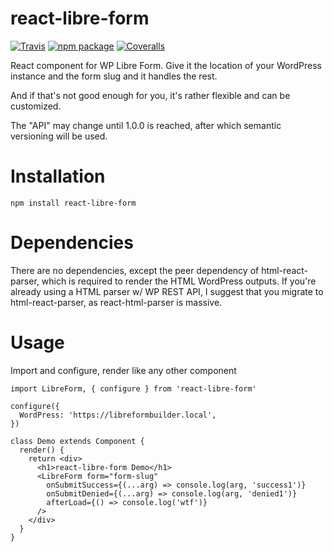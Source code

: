 # react-libre-form

[![Travis][build-badge]][build]
[![npm package][npm-badge]][npm]
[![Coveralls][coveralls-badge]][coveralls]

React component for WP Libre Form. Give it the location of your WordPress instance and the form slug and it handles the rest.

And if that's not good enough for you, it's rather flexible and can be customized.

The "API" may change until 1.0.0 is reached, after which semantic versioning will be used.

# Installation

`npm install react-libre-form`

# Dependencies
There are no dependencies, except the peer dependency of html-react-parser, which is required to render the HTML WordPress outputs.
If you're already using a HTML parser w/ WP REST API, I suggest that you migrate to html-react-parser, as react-html-parser is massive.

# Usage
Import and configure, render like any other component

```
import LibreForm, { configure } from 'react-libre-form'

configure({
  WordPress: 'https://libreformbuilder.local',
})

class Demo extends Component {
  render() {
    return <div>
      <h1>react-libre-form Demo</h1>
      <LibreForm form="form-slug"
        onSubmitSuccess={(...arg) => console.log(arg, 'success1')}
        onSubmitDenied={(...arg) => console.log(arg, 'denied1')}
        afterLoad={() => console.log('wtf')}
      />
    </div>
  }
}
```

[build-badge]: https://img.shields.io/travis/libreform/react-libre-form/master.png?style=flat-square
[build]: https://travis-ci.org/libreform/react-libre-form

[npm-badge]: https://img.shields.io/npm/v/react-libre-form.png?style=flat-square
[npm]: https://www.npmjs.org/package/react-libre-form

[coveralls-badge]: https://img.shields.io/coveralls/libreform/react-libre-form/master.png?style=flat-square
[coveralls]: https://coveralls.io/github/libreform/react-libre-form
